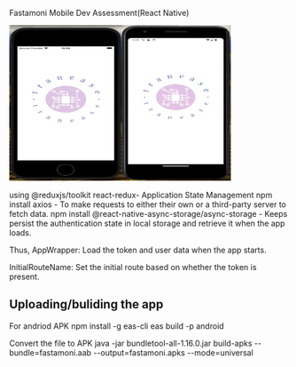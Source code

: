 Fastamoni Mobile Dev Assessment(React Native)

<!-- ![App Screenshot](./assets/app.png) -->
<img src="./assets/app.png" alt="App Screenshot" width="400" height="280">

using 
    @reduxjs/toolkit react-redux- Application State Management
    npm install axios - To make requests to either their own or a third-party server to fetch data.
    npm install @react-native-async-storage/async-storage - Keeps persist the authentication state in local storage and retrieve it when the app loads.


Thus, AppWrapper: Load the token and user data when the app starts.

InitialRouteName: Set the initial route based on whether the token is present.

## Uploading/buliding the app
For andriod APK
    npm install -g eas-cli
    eas build -p android

Convert the file to APK
java -jar bundletool-all-1.16.0.jar build-apks --bundle=fastamoni.aab --output=fastamoni.apks --mode=universal